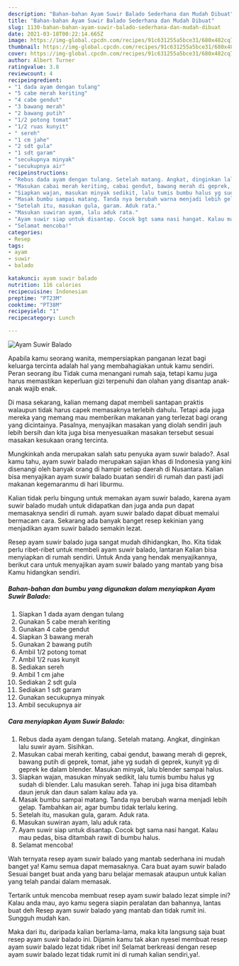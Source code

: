 ```yaml
---
description: "Bahan-bahan Ayam Suwir Balado Sederhana dan Mudah Dibuat"
title: "Bahan-bahan Ayam Suwir Balado Sederhana dan Mudah Dibuat"
slug: 1130-bahan-bahan-ayam-suwir-balado-sederhana-dan-mudah-dibuat
date: 2021-03-18T00:22:14.665Z
image: https://img-global.cpcdn.com/recipes/91c631255a5bce31/680x482cq70/ayam-suwir-balado-foto-resep-utama.jpg
thumbnail: https://img-global.cpcdn.com/recipes/91c631255a5bce31/680x482cq70/ayam-suwir-balado-foto-resep-utama.jpg
cover: https://img-global.cpcdn.com/recipes/91c631255a5bce31/680x482cq70/ayam-suwir-balado-foto-resep-utama.jpg
author: Albert Turner
ratingvalue: 3.8
reviewcount: 4
recipeingredient:
- "1 dada ayam dengan tulang"
- "5 cabe merah keriting"
- "4 cabe gendut"
- "3 bawang merah"
- "2 bawang putih"
- "1/2 potong tomat"
- "1/2 ruas kunyit"
- " sereh"
- "1 cm jahe"
- "2 sdt gula"
- "1 sdt garam"
- "secukupnya minyak"
- "secukupnya air"
recipeinstructions:
- "Rebus dada ayam dengan tulang. Setelah matang. Angkat, dinginkan lalu suwir ayam. Sisihkan."
- "Masukan cabai merah keriting, cabai gendut, bawang merah di geprek, bawang putih di geprek, tomat, jahe yg sudah di geprek, kunyit yg di geprek ke dalam blender. Masukan minyak, lalu blender sampai halus."
- "Siapkan wajan, masukan minyak sedikit, lalu tumis bumbu halus yg sudah di blender. Lalu masukan sereh. Tahap ini juga bisa ditambah daun jeruk dan daun salam kalau ada ya."
- "Masak bumbu sampai matang. Tanda nya berubah warna menjadi lebih gelap. Tambahkan air, agar bumbu tidak terlalu kering."
- "Setelah itu, masukan gula, garam. Aduk rata."
- "Masukan suwiran ayam, lalu aduk rata."
- "Ayam suwir siap untuk disantap. Cocok bgt sama nasi hangat. Kalau mau pedas, bisa ditambah rawit di bumbu halus."
- "Selamat mencoba!"
categories:
- Resep
tags:
- ayam
- suwir
- balado

katakunci: ayam suwir balado 
nutrition: 116 calories
recipecuisine: Indonesian
preptime: "PT23M"
cooktime: "PT38M"
recipeyield: "1"
recipecategory: Lunch

---
```



![Ayam Suwir Balado](https://img-global.cpcdn.com/recipes/91c631255a5bce31/680x482cq70/ayam-suwir-balado-foto-resep-utama.jpg)

Apabila kamu seorang wanita, mempersiapkan panganan lezat bagi keluarga tercinta adalah hal yang membahagiakan untuk kamu sendiri. Peran seorang ibu Tidak cuma menangani rumah saja, tetapi kamu juga harus memastikan keperluan gizi terpenuhi dan olahan yang disantap anak-anak wajib enak.

Di masa  sekarang, kalian memang dapat membeli santapan praktis walaupun tidak harus capek memasaknya terlebih dahulu. Tetapi ada juga mereka yang memang mau memberikan makanan yang terlezat bagi orang yang dicintainya. Pasalnya, menyajikan masakan yang diolah sendiri jauh lebih bersih dan kita juga bisa menyesuaikan masakan tersebut sesuai masakan kesukaan orang tercinta. 



Mungkinkah anda merupakan salah satu penyuka ayam suwir balado?. Asal kamu tahu, ayam suwir balado merupakan sajian khas di Indonesia yang kini disenangi oleh banyak orang di hampir setiap daerah di Nusantara. Kalian bisa menyajikan ayam suwir balado buatan sendiri di rumah dan pasti jadi makanan kegemaranmu di hari liburmu.

Kalian tidak perlu bingung untuk memakan ayam suwir balado, karena ayam suwir balado mudah untuk didapatkan dan juga anda pun dapat memasaknya sendiri di rumah. ayam suwir balado dapat dibuat memalui bermacam cara. Sekarang ada banyak banget resep kekinian yang menjadikan ayam suwir balado semakin lezat.

Resep ayam suwir balado juga sangat mudah dihidangkan, lho. Kita tidak perlu ribet-ribet untuk membeli ayam suwir balado, lantaran Kalian bisa menyiapkan di rumah sendiri. Untuk Anda yang hendak menyajikannya, berikut cara untuk menyajikan ayam suwir balado yang mantab yang bisa Kamu hidangkan sendiri.

<!--inarticleads1-->

##### Bahan-bahan dan bumbu yang digunakan dalam menyiapkan Ayam Suwir Balado:

1. Siapkan 1 dada ayam dengan tulang
1. Gunakan 5 cabe merah keriting
1. Gunakan 4 cabe gendut
1. Siapkan 3 bawang merah
1. Gunakan 2 bawang putih
1. Ambil 1/2 potong tomat
1. Ambil 1/2 ruas kunyit
1. Sediakan  sereh
1. Ambil 1 cm jahe
1. Sediakan 2 sdt gula
1. Sediakan 1 sdt garam
1. Gunakan secukupnya minyak
1. Ambil secukupnya air




<!--inarticleads2-->

##### Cara menyiapkan Ayam Suwir Balado:

1. Rebus dada ayam dengan tulang. Setelah matang. Angkat, dinginkan lalu suwir ayam. Sisihkan.
1. Masukan cabai merah keriting, cabai gendut, bawang merah di geprek, bawang putih di geprek, tomat, jahe yg sudah di geprek, kunyit yg di geprek ke dalam blender. Masukan minyak, lalu blender sampai halus.
1. Siapkan wajan, masukan minyak sedikit, lalu tumis bumbu halus yg sudah di blender. Lalu masukan sereh. Tahap ini juga bisa ditambah daun jeruk dan daun salam kalau ada ya.
1. Masak bumbu sampai matang. Tanda nya berubah warna menjadi lebih gelap. Tambahkan air, agar bumbu tidak terlalu kering.
1. Setelah itu, masukan gula, garam. Aduk rata.
1. Masukan suwiran ayam, lalu aduk rata.
1. Ayam suwir siap untuk disantap. Cocok bgt sama nasi hangat. Kalau mau pedas, bisa ditambah rawit di bumbu halus.
1. Selamat mencoba!




Wah ternyata resep ayam suwir balado yang mantab sederhana ini mudah banget ya! Kamu semua dapat memasaknya. Cara buat ayam suwir balado Sesuai banget buat anda yang baru belajar memasak ataupun untuk kalian yang telah pandai dalam memasak.

Tertarik untuk mencoba membuat resep ayam suwir balado lezat simple ini? Kalau anda mau, ayo kamu segera siapin peralatan dan bahannya, lantas buat deh Resep ayam suwir balado yang mantab dan tidak rumit ini. Sungguh mudah kan. 

Maka dari itu, daripada kalian berlama-lama, maka kita langsung saja buat resep ayam suwir balado ini. Dijamin kamu tak akan nyesel membuat resep ayam suwir balado lezat tidak ribet ini! Selamat berkreasi dengan resep ayam suwir balado lezat tidak rumit ini di rumah kalian sendiri,ya!.

